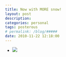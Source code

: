 ```yaml
---
title: Now with MORE snow!
layout: post
description:  
categories: personal
tags: posterous
# permalink: /blog/#####
date: 2010-11-22 12:18:00
---
```


<ul data-clearing>
  <li><a href="/img/blog/2010/11/17768873-p26.jpg"><img src="/img/blog/2010/11/17768873-p26.jpg" data-caption=""></a></li>
</ul>